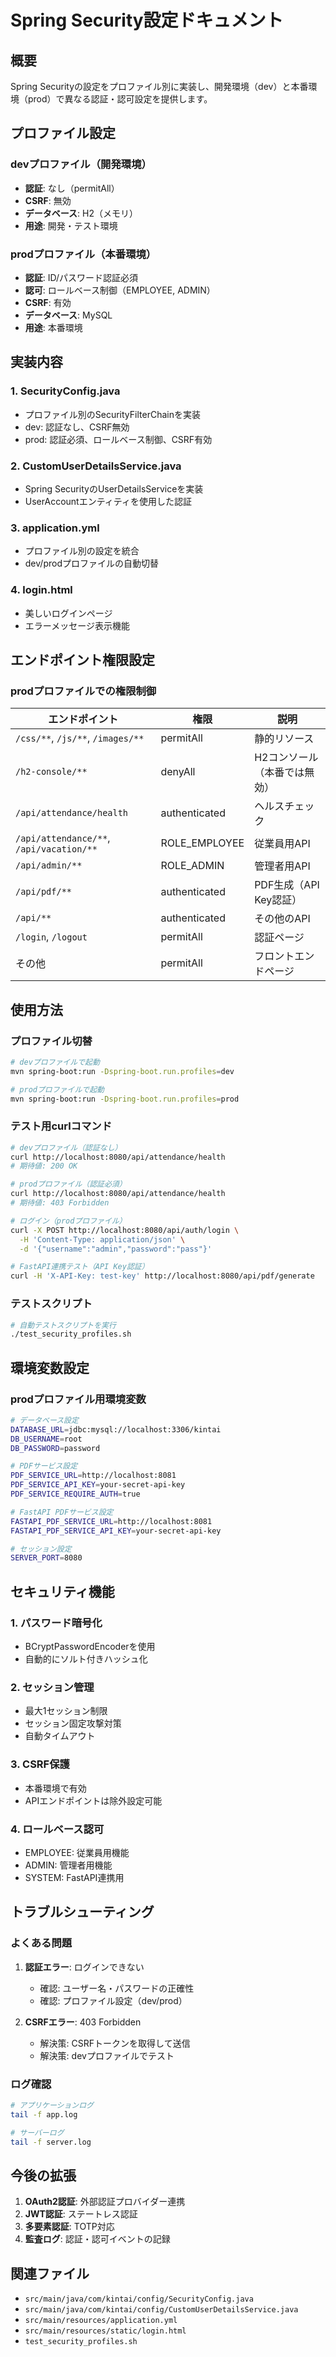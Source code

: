 # Spring Security設定ドキュメント

## 概要
Spring Securityの設定をプロファイル別に実装し、開発環境（dev）と本番環境（prod）で異なる認証・認可設定を提供します。

## プロファイル設定

### devプロファイル（開発環境）
- **認証**: なし（permitAll）
- **CSRF**: 無効
- **データベース**: H2（メモリ）
- **用途**: 開発・テスト環境

### prodプロファイル（本番環境）
- **認証**: ID/パスワード認証必須
- **認可**: ロールベース制御（EMPLOYEE, ADMIN）
- **CSRF**: 有効
- **データベース**: MySQL
- **用途**: 本番環境

## 実装内容

### 1. SecurityConfig.java
- プロファイル別のSecurityFilterChainを実装
- dev: 認証なし、CSRF無効
- prod: 認証必須、ロールベース制御、CSRF有効

### 2. CustomUserDetailsService.java
- Spring SecurityのUserDetailsServiceを実装
- UserAccountエンティティを使用した認証

### 3. application.yml
- プロファイル別の設定を統合
- dev/prodプロファイルの自動切替

### 4. login.html
- 美しいログインページ
- エラーメッセージ表示機能

## エンドポイント権限設定

### prodプロファイルでの権限制御

| エンドポイント | 権限 | 説明 |
|---|---|---|
| `/css/**`, `/js/**`, `/images/**` | permitAll | 静的リソース |
| `/h2-console/**` | denyAll | H2コンソール（本番では無効） |
| `/api/attendance/health` | authenticated | ヘルスチェック |
| `/api/attendance/**`, `/api/vacation/**` | ROLE_EMPLOYEE | 従業員用API |
| `/api/admin/**` | ROLE_ADMIN | 管理者用API |
| `/api/pdf/**` | authenticated | PDF生成（API Key認証） |
| `/api/**` | authenticated | その他のAPI |
| `/login`, `/logout` | permitAll | 認証ページ |
| その他 | permitAll | フロントエンドページ |

## 使用方法

### プロファイル切替

```bash
# devプロファイルで起動
mvn spring-boot:run -Dspring-boot.run.profiles=dev

# prodプロファイルで起動
mvn spring-boot:run -Dspring-boot.run.profiles=prod
```

### テスト用curlコマンド

```bash
# devプロファイル（認証なし）
curl http://localhost:8080/api/attendance/health
# 期待値: 200 OK

# prodプロファイル（認証必須）
curl http://localhost:8080/api/attendance/health
# 期待値: 403 Forbidden

# ログイン（prodプロファイル）
curl -X POST http://localhost:8080/api/auth/login \
  -H 'Content-Type: application/json' \
  -d '{"username":"admin","password":"pass"}'

# FastAPI連携テスト（API Key認証）
curl -H 'X-API-Key: test-key' http://localhost:8080/api/pdf/generate
```

### テストスクリプト

```bash
# 自動テストスクリプトを実行
./test_security_profiles.sh
```

## 環境変数設定

### prodプロファイル用環境変数

```bash
# データベース設定
DATABASE_URL=jdbc:mysql://localhost:3306/kintai
DB_USERNAME=root
DB_PASSWORD=password

# PDFサービス設定
PDF_SERVICE_URL=http://localhost:8081
PDF_SERVICE_API_KEY=your-secret-api-key
PDF_SERVICE_REQUIRE_AUTH=true

# FastAPI PDFサービス設定
FASTAPI_PDF_SERVICE_URL=http://localhost:8081
FASTAPI_PDF_SERVICE_API_KEY=your-secret-api-key

# セッション設定
SERVER_PORT=8080
```

## セキュリティ機能

### 1. パスワード暗号化
- BCryptPasswordEncoderを使用
- 自動的にソルト付きハッシュ化

### 2. セッション管理
- 最大1セッション制限
- セッション固定攻撃対策
- 自動タイムアウト

### 3. CSRF保護
- 本番環境で有効
- APIエンドポイントは除外設定可能

### 4. ロールベース認可
- EMPLOYEE: 従業員用機能
- ADMIN: 管理者用機能
- SYSTEM: FastAPI連携用

## トラブルシューティング

### よくある問題

1. **認証エラー**: ログインできない
   - 確認: ユーザー名・パスワードの正確性
   - 確認: プロファイル設定（dev/prod）

2. **CSRFエラー**: 403 Forbidden
   - 解決策: CSRFトークンを取得して送信
   - 解決策: devプロファイルでテスト

### ログ確認

```bash
# アプリケーションログ
tail -f app.log

# サーバーログ
tail -f server.log
```

## 今後の拡張

1. **OAuth2認証**: 外部認証プロバイダー連携
2. **JWT認証**: ステートレス認証
3. **多要素認証**: TOTP対応
4. **監査ログ**: 認証・認可イベントの記録

## 関連ファイル

- `src/main/java/com/kintai/config/SecurityConfig.java`
- `src/main/java/com/kintai/config/CustomUserDetailsService.java`
- `src/main/resources/application.yml`
- `src/main/resources/static/login.html`
- `test_security_profiles.sh`